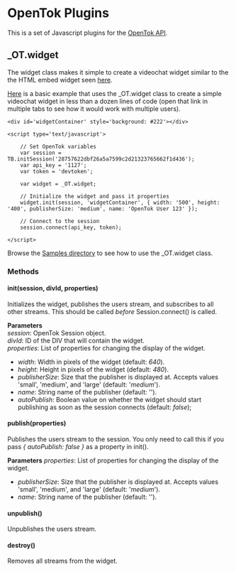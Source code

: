 OpenTok Plugins
===============
This is a set of Javascript plugins for the [OpenTok API](http://www.opentok.com).

_OT.widget
----------
The widget class makes it simple to create a videochat widget similar to the the HTML embed widget seen [here](http://www.tokbox.com/opentok/widgets/basicembed).

[Here](http://jonmumm.github.com/OpenTok-Plugins/Basic.html) is a basic example that uses the _OT.widget class to create a simple videochat widget in less than a dozen lines of code (open that link in multiple tabs to see how it would work with multiple users).

	<div id='widgetContainer' style='background: #222'></div>

	<script type='text/javascript'>

		// Set OpenTok variables
		var session = TB.initSession('28757622dbf26a5a7599c2d21323765662f1d436');
		var api_key = '1127';
		var token = 'devtoken';
	
		var widget = _OT.widget;
	
		// Initialize the widget and pass it properties
		widget.init(session, 'widgetContainer', { width: '500', height: '400', publisherSize: 'medium', name: 'OpenTok User 123' });
	
		// Connect to the session
		session.connect(api_key, token);
	
	</script>

Browse the [Samples directory](https://github.com/jonmumm/OpenTok-Plugins/tree/master/Samples) to see how to use the _OT.widget class.

### Methods

#### init(session, divId, properties)  
Initializes the widget, publishes the users stream, and subscribes to all other streams.  This should be called _before_ Session.connect() is called.

**Parameters**  
_session_: OpenTok Session object.  
_divId_: ID of the DIV that will contain the widget.  
_properties_: List of properties for changing the display of the widget.

* _width_: Width in pixels of the widget (default: _640_).
* _height_: Height in pixels of the widget (default: _480_).
* _publisherSize_: Size that the publisher is displayed at.  Accepts values 'small', 'medium', and 'large' (default: '_medium_').
* _name_: String name of the publisher (default: '').
* _autoPublish_: Boolean value on whether the widget should start publishing as soon as the session connects (default: _false_);

#### publish(properties)  
Publishes the users stream to the session.  You only need to call this if you pass _{ autoPublish: false }_ as a property in init().

**Parameters**
_properties_: List of properties for changing the display of the widget.

* _publisherSize_: Size that the publisher is displayed at.  Accepts values 'small', 'medium', and 'large' (default: '_medium_').
* _name_: String name of the publisher (default: '').

#### unpublish()  
Unpublishes the users stream.

#### destroy()  
Removes all streams from the widget.